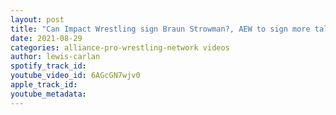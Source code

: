 ```yaml
---
layout: post
title: "Can Impact Wrestling sign Braun Strowman?, AEW to sign more talent, WWE not interested in Indy stars"
date: 2021-08-29
categories: alliance-pro-wrestling-network videos
author: lewis-carlan
spotify_track_id: 
youtube_video_id: 6AGcGN7wjv0
apple_track_id: 
youtube_metadata: 
---
```

